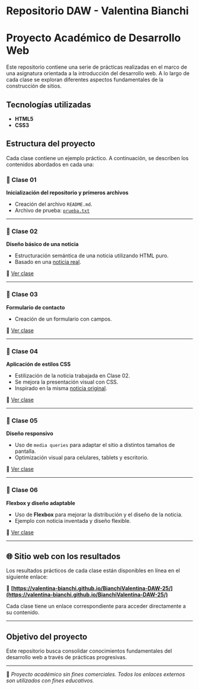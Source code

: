 # Repositorio DAW - Valentina Bianchi

# Proyecto Académico de Desarrollo Web

Este repositorio contiene una serie de prácticas realizadas en el marco de una asignatura orientada a la introducción del desarrollo web. A lo largo de cada clase se exploran diferentes aspectos fundamentales de la construcción de sitios.

## Tecnologías utilizadas

- **HTML5**
- **CSS3**

## Estructura del proyecto

Cada clase contiene un ejemplo práctico. A continuación, se describen los contenidos abordados en cada una:

### 📁 Clase 01
**Inicialización del repositorio y primeros archivos**

- Creación del archivo `README.md`.
- Archivo de prueba: [`prueba.txt`](https://valentina-bianchi.github.io/BianchiValentina-DAW-25/prueba.txt)

---

### 📁 Clase 02
**Diseño básico de una noticia**

- Estructuración semántica de una noticia utilizando HTML puro.
- Basado en una [noticia real](https://www.lacapital.com.ar/zoom/festival-tini-agotar-tiempo-record-la-primera-fecha-lanzan-una-segunda-n10188777.html).

🔗 [Ver clase](https://valentina-bianchi.github.io/BianchiValentina-DAW-25/Clase-02/index.html)

---

### 📁 Clase 03
**Formulario de contacto**

- Creación de un formulario con campos.

🔗 [Ver clase](https://valentina-bianchi.github.io/BianchiValentina-DAW-25/Clase-03/index.html)

---

### 📁 Clase 04
**Aplicación de estilos CSS**

- Estilización de la noticia trabajada en Clase 02.
- Se mejora la presentación visual con CSS.
- Inspirado en la misma [noticia original](https://www.lacapital.com.ar/zoom/festival-tini-agotar-tiempo-record-la-primera-fecha-lanzan-una-segunda-n10188777.html).

🔗 [Ver clase](https://valentina-bianchi.github.io/BianchiValentina-DAW-25/Clase-04/index.html)

---

### 📁 Clase 05
**Diseño responsivo**

- Uso de `media queries` para adaptar el sitio a distintos tamaños de pantalla.
- Optimización visual para celulares, tablets y escritorio.

🔗 [Ver clase](https://valentina-bianchi.github.io/BianchiValentina-DAW-25/Clase-05/index.html)

---

### 📁 Clase 06
**Flexbox y diseño adaptable**

- Uso de **Flexbox** para mejorar la distribución y el diseño de la noticia.
- Ejemplo con noticia inventada y diseño flexible.

🔗 [Ver clase](https://valentina-bianchi.github.io/BianchiValentina-DAW-25/Clase-06/index.html)

---
## 🌐 Sitio web con los resultados

Los resultados prácticos de cada clase están disponibles en línea en el siguiente enlace:

🔗 **[https://valentina-bianchi.github.io/BianchiValentina-DAW-25/](https://valentina-bianchi.github.io/BianchiValentina-DAW-25/)**

Cada clase tiene un enlace correspondiente para acceder directamente a su contenido.

---
## Objetivo del proyecto

Este repositorio busca consolidar conocimientos fundamentales del desarrollo web a través de prácticas progresivas.

---

📌 *Proyecto académico sin fines comerciales. Todos los enlaces externos son utilizados con fines educativos.*
